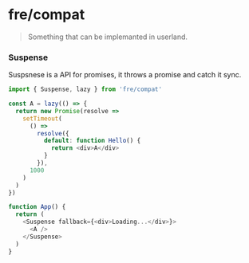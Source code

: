 # fre/compat

> Something that can be implemanted in userland.

### Suspense

Suspsnese is a API for promises, it throws a promise and catch it sync.

```js
import { Suspense, lazy } from 'fre/compat'

const A = lazy(() => {
  return new Promise(resolve =>
    setTimeout(
      () =>
        resolve({
          default: function Hello() {
            return <div>A</div>
          }
        }),
      1000
    )
  )
})

function App() {
  return (
    <Suspense fallback={<div>Loading...</div>}>
      <A />
    </Suspense>
  )
}
```
